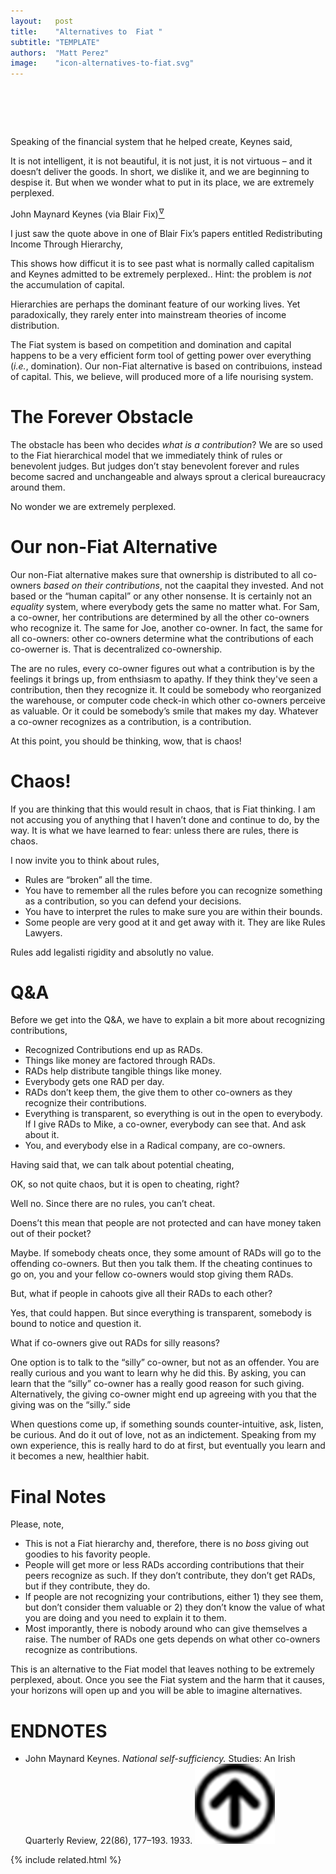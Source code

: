 ```yaml
---
layout:   post
title:    "Alternatives to  Fiat "
subtitle: "TEMPLATE"
authors:  "Matt Perez"
image:    "icon-alternatives-to-fiat.svg"
---
```


<div style="display:none;">
 <p><span class="_quotespan">&hellip; we are extremely perplexed.</span></p>
</div>

<h1>&nbsp;</h1>
 <p>Speaking of the financial system that he helped create, Keynes said,</p>
 <div class='_citation'>
  <p>It is not intelligent, it is not beautiful, it is not just, it is not virtuous &ndash; and it doesn’t deliver the goods. In short, we dislike it, and we are beginning to despise it. But when we wonder what to put in its place, we are extremely perplexed.</p>
  <p id="_signature">John Maynard Keynes (via Blair Fix)<a href="#en01"><sup id="bm01">&hairsp;&nabla;&hairsp;</sup></a></p>
 </div>
 <p>I just saw the quote above in one of Blair Fix&rsquo;s papers entitled <span class="_quotespan">Redistributing Income Through Hierarchy,</span></p>
 <p>This shows how difficut it is to see past what is normally called capitalism and Keynes admitted to be <span class="_quotespan">extremely perplexed.</span>. Hint: the problem is <em>not</em> the accumulation of capital.</p>
  <div class="_citation">
   <p>Hierarchies are perhaps the dominant feature of our working lives. Yet paradoxically, they rarely enter into mainstream theories of income distribution.</p>
  </div>
 <p>The <span class="_paradigm">Fiat</span> system is based on competition and domination and capital happens to be a very efficient form tool of getting power over everything (<em>i.e.</em>, domination). Our non-<span class="_paradigm">Fiat</span> alternative is based on contribuions, instead of capital. This, we believe, will produced more of a life nourising system.</p>

<h1>The Forever Obstacle</h1>
 <p>The obstacle has been who decides <em>what is a contribution</em>? We are so used to the <span class="_paradigm">Fiat</span> hierarchical model that we immediately think of rules or benevolent judges. But judges don&rsquo;t stay benevolent forever and rules become sacred and unchangeable and always sprout a clerical bureaucracy around them.</p>
 <p>No wonder we are <span class="_quotespan">extremely perplexed.</span></p>

<h1>Our non-<span class="_paradigm">Fiat</span> Alternative</h1>
 <p>Our non-<span class="_paradigm">Fiat</span> alternative makes sure that ownership is distributed to all co-owners <em>based on their contributions</em>, not the caapital they invested. And not based or the &ldquo;human capital&rdquo; or any other nonsense. It is certainly not an <em>equality</em> system, where everybody gets the same no matter what. For Sam, a co-owner, her contributions are determined by all the other co-owners who recognize it. The same for Joe, another co-owner. In fact, the same for all co-owners: other co-owners determine what the contributions of each co-owerner is. That is decentralized co-ownership.</p>
 <p>The are no rules, every co-owner figures out what a contribution is by the feelings it brings up, from enthsiasm to apathy. If they think they've seen a contribution, then they recognize it. It could be somebody who reorganized the warehouse, or computer code check-in which other co-owners perceive as valuable. Or it could be somebody&rsquo;s smile that makes my day. Whatever a co-owner recognizes as a contribution, is a contribution.</p>
 <p>At this point, you should be thinking, <span class="_quotespan">wow, that is chaos!</span></p>

<h1>Chaos!</h1>
 <p>If you are thinking that this would result in chaos, that is <span class="_paradigm">Fiat</span> thinking. I am not accusing you of anything that I haven&rsquo;t done and continue to do, by the way. It is what we have learned to fear: unless there are rules, there is chaos.</p>
 <p>I now invite you to think about rules,</p>
  <ul>
   <li>Rules are &ldquo;broken&rdquo; all the time.</li>
   <li>You have to remember all the rules before you can recognize something as a contribution, so you can defend your decisions.</li>
   <li>You have to interpret the rules to make sure you are within their bounds.</li>
   <li>Some people are very good at it and get away with it. They are like Rules Lawyers.</li>
  </ul>
 <p>Rules add legalisti rigidity and absolutly no value.</p>

<h1>Q&A</h1>
 <p>Before we get into the Q&A, we have to explain a bit more about recognizing contributions,</p>
  <ul>
   <li>Recognized Contributions end up as <span class="_paradigm">RAD</span>s.</li>
   <li>Things like money are factored through <span class="_paradigm">RAD</span>s.</li>
   <li><span class="_paradigm">RAD</span>s help distribute tangible things like money.</li>
   <li>Everybody gets one <span class="_paradigm">RAD</span> per day.</li>
   <li><span class="_paradigm">RAD</span>s don&rsquo;t keep them, the give them to other co-owners as they recognize their contributions.</li>
   <li>Everything is transparent, so everything is out in the open to everybody. If I give <span class="_paradigm">RAD</span>s to Mike, a co-owner, everybody can see that. And ask about it.</li>
   <li>You, and everybody else in a <span class="_paradigm">Radical</span> company, are co-owners.</li>
  </ul>
 <p>Having said that, we can talk about potential cheating,</p>
  <div class='_qnablock'>
   <p class="_q">OK, so not quite chaos, but it is open to cheating, right?</p>
   <p class="_a">Well no. Since there are no rules, you can&rsquo;t cheat.</p>
   <p class="_q">Doens&rsquo;t this mean that people are not protected and can have money taken out of their pocket?</p>
   <p class='_a'>Maybe. If somebody cheats once, they some amount of <span class='_paradigm'>RAD</span>s will go to the offending co-owners. But then you talk them. If the cheating continues to go on, you and your fellow co-owners would stop giving them <span class="_paradigm">RAD</span>s.</p>
   <p class="_q">But, what if people in cahoots give all their <span class="_paradigm">RAD</span>s to each other?</p>
   <p class='_a'>Yes, that could happen. But since everything is transparent, somebody is bound to notice and question it.</p>
   <p class="_q">What if co-owners give out <span class="_paradigm">RAD</span>s for silly reasons?</p>
   <p class='_a'>One option is to talk to the &ldquo;silly&rdquo; co-owner, but not as an offender. You are really curious and you want to learn why he did this. By asking, you can learn that the &ldquo;silly&rdquo; co-owner has a really good reason for such giving. Alternatively, the giving co-owner might end up agreeing with you that the giving was on the &ldquo;silly.&rdquo; side</p>
  </div>
 <p>When questions come up, if something sounds counter-intuitive, ask, listen, be curious. And do it out of love, not as an indictement. Speaking from my own experience, this is really hard to do at first, but eventually you learn and it becomes a new, healthier habit.</p>

<h1>Final Notes</h1>
 <p>Please, note,</p>
  <ul>
   <li>This is not a <span class="_paradigm">Fiat</span> hierarchy and, therefore, there is no <em>boss</em> giving out goodies to his favority people.</li>
   <li>People will get more or less <span class="_paradigm">RAD</span>s according contributions that their peers recognize as such. If they don&rsquo;t contribute, they don&rsquo;t get <span class="_paradigm">RAD</span>s, but if they contribute, they do.</li>
   <li>If people are not recognizing your contributions, either 1) they see them, but don&rsquo;t consider them valuable or 2) they don&rsquo;t know the value of what you are doing and you need to explain it to them.</li>
   <li>Most imporantly, there is nobody around who can give themselves a raise. The number of <span class="_paradigm">RAD</span>s one gets depends on what other co-owners recognize as contributions.</li>
  </ul>
 <p>This is an alternative to the <span class="_paradigm">Fiat</span> model that leaves nothing to be <span class="_quotespan">extremely perplexed,</span> about. Once you see the <span class="_paradigm">Fiat</span> system and the harm that it causes, your horizons will open up and you will be able to imagine alternatives.</p>

<h1 class="_section">ENDNOTES</h1>
 <ul>
  <li id="en01">
   <p class="_list-item">
    John Maynard Keynes.
    <em>National self-sufficiency.</em>
    Studies: An Irish Quarterly Review, 22(86), 177–193.
    1933.
    <a class="_uparrow" href="#bm01"><img src="/assets/img/arrow-up-icon.png"></a>
   </p>
  </li>
 </ul>

{% include related.html %}
